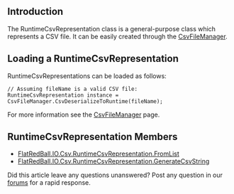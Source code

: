 ## Introduction

The RuntimeCsvRepresentation class is a general-purpose class which represents a CSV file. It can be easily created through the [CsvFileManager](/frb/docs/index.php?title=FlatRedBall.IO.Csv.CsvFileManager.md "FlatRedBall.IO.Csv.CsvFileManager").

## Loading a RuntimeCsvRepresentation

RuntimeCsvRepresentations can be loaded as follows:

    // Assuming fileName is a valid CSV file:
    RuntimeCsvRepresentation instance = CsvFileManager.CsvDeserializeToRuntime(fileName);

For more information see the [CsvFileManager](/frb/docs/index.php?title=FlatRedBall.IO.Csv.CsvFileManager.md "FlatRedBall.IO.Csv.CsvFileManager") page.

## RuntimeCsvRepresentation Members

-   [FlatRedBall.IO.Csv.RuntimeCsvRepresentation.FromList](/frb/docs/index.php?title=FlatRedBall.IO.Csv.RuntimeCsvRepresentation.FromList.md "FlatRedBall.IO.Csv.RuntimeCsvRepresentation.FromList")
-   [FlatRedBall.IO.Csv.RuntimeCsvRepresentation.GenerateCsvString](/frb/docs/index.php?title=FlatRedBall.IO.Csv.RuntimeCsvRepresentation.GenerateCsvString.md "FlatRedBall.IO.Csv.RuntimeCsvRepresentation.GenerateCsvString")

Did this article leave any questions unanswered? Post any question in our [forums](/frb/forum.md) for a rapid response.
